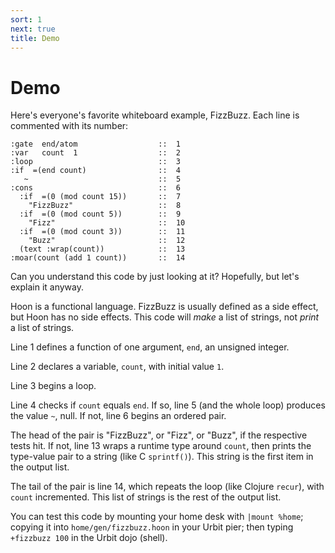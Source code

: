 ```yaml
---
sort: 1
next: true
title: Demo
---
```


# Demo

Here's everyone's favorite whiteboard example, FizzBuzz.  Each 
line is commented with its number:

```
:gate  end/atom                  ::  1
:var   count  1                  ::  2
:loop                            ::  3
:if  =(end count)                ::  4
   ~                             ::  5
:cons                            ::  6
  :if  =(0 (mod count 15))       ::  7
    "FizzBuzz"                   ::  8
  :if  =(0 (mod count 5))        ::  9
    "Fizz"                       ::  10
  :if  =(0 (mod count 3))        ::  11
    "Buzz"                       ::  12
  (text :wrap(count))            ::  13
:moar(count (add 1 count))       ::  14
```

Can you understand this code by just looking at it?  Hopefully,
but let's explain it anyway.

Hoon is a functional language.  FizzBuzz is usually defined as a
side effect, but Hoon has no side effects.  This code will
*make* a list of strings, not *print* a list of strings.

Line 1 defines a function of one argument, `end`, an unsigned
integer.

Line 2 declares a variable, `count`, with initial value `1`.

Line 3 begins a loop.

Line 4 checks if `count` equals `end`.  If so, line 5 (and the
whole loop) produces the value `~`, null.  If not, line 6 begins
an ordered pair.

The head of the pair is "FizzBuzz", or "Fizz", or "Buzz", if the
respective tests hit.  If not, line 13 wraps a runtime type
around `count`, then prints the type-value pair to a string (like
C `sprintf()`).  This string is the first item in the output list.

The tail of the pair is line 14, which repeats the loop (like
Clojure `recur`), with `count` incremented.  This list of strings
is the rest of the output list.

You can test this code by mounting your home desk with `|mount %home`;
copying it into `home/gen/fizzbuzz.hoon` in your Urbit pier; then
typing `+fizzbuzz 100` in the Urbit dojo (shell).
